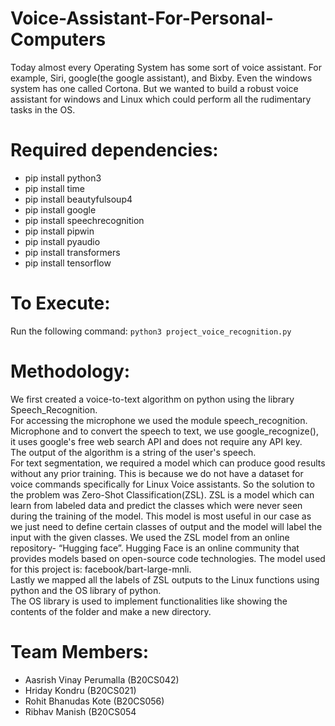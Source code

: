 # Voice-Assistant-For-Personal-Computers
Today almost every Operating System has some sort of voice assistant. For example, Siri, google(the google assistant), and Bixby. Even the windows system has one called Cortona. But we wanted to build a robust voice assistant for windows and Linux which could perform all the rudimentary tasks in the OS.
# Required dependencies:
-  pip install python3
- pip install time
- pip install beautyfulsoup4
- pip install google
- pip install speechrecognition
- pip install pipwin
- pip install pyaudio
- pip install transformers
- pip install tensorflow
# To Execute:
Run the following command:
``` python3 project_voice_recognition.py ```
# Methodology:
We first created a voice-to-text algorithm on python using the library Speech_Recognition. \
For accessing the microphone we used the module speech_recognition. Microphone and to convert the
speech to text, we use google_recognize(), it uses google's free web search API and does not require any
API key. \
The output of the algorithm is a string of the user's speech. \
For text segmentation, we required a model which can produce good results without any prior training.
This is because we do not have a dataset for voice commands specifically for Linux Voice assistants.
So the solution to the problem was Zero-Shot Classification(ZSL).
ZSL is a model which can learn from labeled data and predict the classes which were never seen during
the training of the model.
This model is most useful in our case as we just need to define certain classes of output and the model
will label the input with the given classes.
We used the ZSL model from an online repository- “Hugging face”. Hugging Face is an online community that provides models based on open-source code technologies.
The model used for this project is: facebook/bart-large-mnli. \
Lastly we mapped all the labels of ZSL outputs to the Linux functions using python and the OS library of
python. \
The OS library is used to implement functionalities like showing the contents of the folder and make a
new directory. 

# Team Members:
- Aasrish Vinay Perumalla (B20CS042)
- Hriday Kondru (B20CS021)
- Rohit Bhanudas Kote (B20CS056)
- Ribhav Manish (B20CS054
